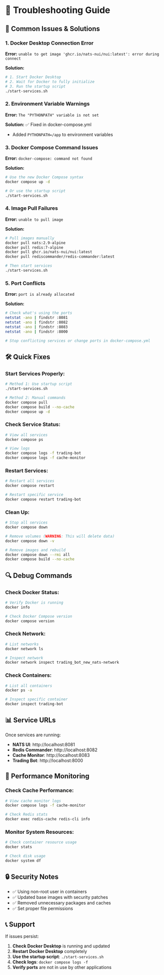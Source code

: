 # 🔧 Troubleshooting Guide

## 🚨 Common Issues & Solutions

### **1. Docker Desktop Connection Error**

**Error:** `unable to get image 'ghcr.io/nats-nui/nui:latest': error during connect`

**Solution:**
```bash
# 1. Start Docker Desktop
# 2. Wait for Docker to fully initialize
# 3. Run the startup script
./start-services.sh
```

### **2. Environment Variable Warnings**

**Error:** `The "PYTHONPATH" variable is not set`

**Solution:** ✅ Fixed in docker-compose.yml
- Added `PYTHONPATH=/app` to environment variables

### **3. Docker Compose Command Issues**

**Error:** `docker-compose: command not found`

**Solution:**
```bash
# Use the new Docker Compose syntax
docker compose up -d

# Or use the startup script
./start-services.sh
```

### **4. Image Pull Failures**

**Error:** `unable to pull image`

**Solution:**
```bash
# Pull images manually
docker pull nats:2.9-alpine
docker pull redis:7-alpine
docker pull ghcr.io/nats-nui/nui:latest
docker pull rediscommander/redis-commander:latest

# Then start services
./start-services.sh
```

### **5. Port Conflicts**

**Error:** `port is already allocated`

**Solution:**
```bash
# Check what's using the ports
netstat -ano | findstr :8081
netstat -ano | findstr :8082
netstat -ano | findstr :8083
netstat -ano | findstr :8000

# Stop conflicting services or change ports in docker-compose.yml
```

## 🛠️ Quick Fixes

### **Start Services Properly:**
```bash
# Method 1: Use startup script
./start-services.sh

# Method 2: Manual commands
docker compose pull
docker compose build --no-cache
docker compose up -d
```

### **Check Service Status:**
```bash
# View all services
docker compose ps

# View logs
docker compose logs -f trading-bot
docker compose logs -f cache-monitor
```

### **Restart Services:**
```bash
# Restart all services
docker compose restart

# Restart specific service
docker compose restart trading-bot
```

### **Clean Up:**
```bash
# Stop all services
docker compose down

# Remove volumes (WARNING: This will delete data)
docker compose down -v

# Remove images and rebuild
docker compose down --rmi all
docker compose build --no-cache
```

## 🔍 Debug Commands

### **Check Docker Status:**
```bash
# Verify Docker is running
docker info

# Check Docker Compose version
docker compose version
```

### **Check Network:**
```bash
# List networks
docker network ls

# Inspect network
docker network inspect trading_bot_new_nats-network
```

### **Check Containers:**
```bash
# List all containers
docker ps -a

# Inspect specific container
docker inspect trading-bot
```

## 📊 Service URLs

Once services are running:

- **NATS UI**: http://localhost:8081
- **Redis Commander**: http://localhost:8082  
- **Cache Monitor**: http://localhost:8083
- **Trading Bot**: http://localhost:8000

## 🚀 Performance Monitoring

### **Check Cache Performance:**
```bash
# View cache monitor logs
docker compose logs -f cache-monitor

# Check Redis stats
docker exec redis-cache redis-cli info
```

### **Monitor System Resources:**
```bash
# Check container resource usage
docker stats

# Check disk usage
docker system df
```

## 🔒 Security Notes

- ✅ Using non-root user in containers
- ✅ Updated base images with security patches
- ✅ Removed unnecessary packages and caches
- ✅ Set proper file permissions

## 📞 Support

If issues persist:

1. **Check Docker Desktop** is running and updated
2. **Restart Docker Desktop** completely
3. **Use the startup script**: `./start-services.sh`
4. **Check logs**: `docker compose logs -f`
5. **Verify ports** are not in use by other applications 